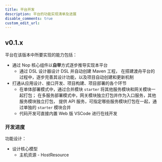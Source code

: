 ```yaml
---
title: 平台开发
description: 平台的功能实现清单及进展
disable_comments: true
custom_edit_url:
---
```


## v0.1.x

平台在该版本中所要实现的能力包括：

- 通过 Nop 核心组件以**自举**方式逐步推导实现本平台
  - 通过 DSL 设计器设计 DSL 并自动创建 Maven 工程，
    在搭建渡舟平台的过程中，逐步完善其设计功能，以及项目自动创建和更新机制
- 打通从应用设计、接口开发、项目构建、项目部署的各个环节
  - 在单体部署模式中，通过合并模块 `starter` 将其他服务模块和网关模块一起打包；
    在多服务部署模式中，网关模块独立打包并作为入口服务，其他服务模块独立打包，
    提供 API 服务，可指定哪些服务模块打包在一起，通过单独的 `starter` 模块合并
  - 代码开发可直接内置 Web 版 VSCode 进行在线开发

### 开发进度

功能设计：

- 设计核心模型
  - 主机资源 - HostResource
